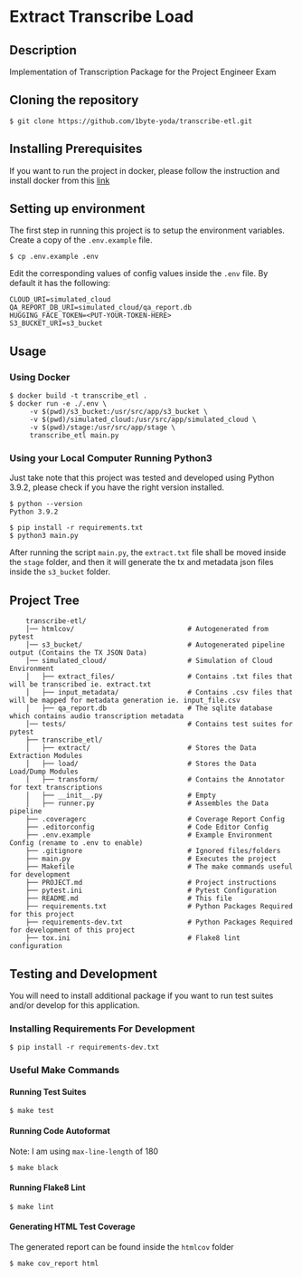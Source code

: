 # Extract Transcribe Load



[//]: # ([![Build Status][build-status-shield]][build-status-url])

[//]: # ([![codecov][code-cov-shield]][code-cov-url])

[//]: # ([![codestyle][code-style]][code-style-url])

## Description
Implementation of Transcription Package for the Project Engineer Exam

## Cloning the repository
```
$ git clone https://github.com/1byte-yoda/transcribe-etl.git
```

## Installing Prerequisites
If you want to run the project in docker, please follow the instruction and install docker from this [link](https://docs.docker.com/get-docker/)

## Setting up environment
The first step in running this project is to setup the environment variables.
Create a copy of the `.env.example` file.
```
$ cp .env.example .env
```

Edit the corresponding values of config values inside the `.env` file.
By default it has the following:
```
CLOUD_URI=simulated_cloud
QA_REPORT_DB_URI=simulated_cloud/qa_report.db
HUGGING_FACE_TOKEN=<PUT-YOUR-TOKEN-HERE>
S3_BUCKET_URI=s3_bucket
```


## Usage

### Using Docker

```
$ docker build -t transcribe_etl .
$ docker run -e ./.env \
     -v $(pwd)/s3_bucket:/usr/src/app/s3_bucket \
     -v $(pwd)/simulated_cloud:/usr/src/app/simulated_cloud \
     -v $(pwd)/stage:/usr/src/app/stage \
     transcribe_etl main.py
```

### Using your Local Computer Running Python3
Just take note that this project was tested and developed using Python 3.9.2, please check if you have the right version installed.
```
$ python --version
Python 3.9.2
```

```
$ pip install -r requirements.txt
$ python3 main.py
```

After running the script `main.py`, the `extract.txt` file shall be moved inside the `stage` folder, and then it will generate the
tx and metadata json files inside the `s3_bucket` folder.

## Project Tree
```
    transcribe-etl/
    │── htmlcov/                            # Autogenerated from pytest 
    │── s3_bucket/                          # Autogenerated pipeline output (Contains the TX JSON Data)
    │── simulated_cloud/                    # Simulation of Cloud Environment
    │   ├── extract_files/                  # Contains .txt files that will be transcribed ie. extract.txt
    │   ├── input_metadata/                 # Contains .csv files that will be mapped for metadata generation ie. input_file.csv
    │   ├── qa_report.db                    # The sqlite database which contains audio transcription metadata 
    │── tests/                              # Contains test suites for pytest
    ├── transcribe_etl/
    │   ├── extract/                        # Stores the Data Extraction Modules
    │   ├── load/                           # Stores the Data Load/Dump Modules
    │   ├── transform/                      # Contains the Annotator for text transcriptions
    │   ├── __init__.py                     # Empty
    │   ├── runner.py                       # Assembles the Data pipeline
    ├── .coveragerc                         # Coverage Report Config
    ├── .editorconfig                       # Code Editor Config
    ├── .env.example                        # Example Environment Config (rename to .env to enable)
    ├── .gitignore                          # Ignored files/folders
    ├── main.py                             # Executes the project
    ├── Makefile                            # The make commands useful for development
    ├── PROJECT.md                          # Project instructions
    ├── pytest.ini                          # Pytest Configuration
    ├── README.md                           # This file
    ├── requirements.txt                    # Python Packages Required for this project
    ├── requirements-dev.txt                # Python Packages Required for development of this project
    ├── tox.ini                             # Flake8 lint configuration
```

## Testing and Development
You will need to install additional package if you want to run test suites and/or develop
for this application.

### Installing Requirements For Development
```
$ pip install -r requirements-dev.txt
```

### Useful Make Commands

#### Running Test Suites
```
$ make test 
```

#### Running Code Autoformat
Note: I am using `max-line-length` of 180
```
$ make black
```

#### Running Flake8 Lint
```
$ make lint
```

#### Generating HTML Test Coverage
The generated report can be found inside the `htmlcov` folder
```
$ make cov_report html
```

[build-status-shield]: https://travis-ci.com/1byte-yoda/ports-automation.svg?branch=main
[build-status-url]: https://travis-ci.com/1byte-yoda/transcribe-etl
[code-cov-shield]: https://codecov.io/gh/1byte-yoda/transcribe-etl
[code-cov-url]: https://codecov.io/gh/1byte-yoda/transcribe-etl
[code-style]: https://img.shields.io/badge/codestyle-flake8-28df99
[code-style-url]: https://github.com/1byte-yoda/transcribe-etl